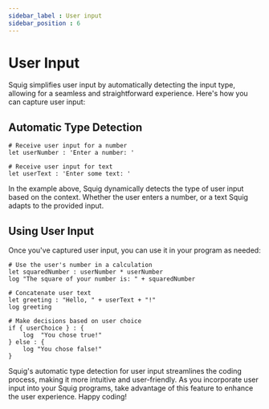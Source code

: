 ```yaml
---
sidebar_label : User input
sidebar_position : 6
---
```


# User Input

Squig simplifies user input by automatically detecting the input type, allowing for a seamless and straightforward experience. Here's how you can capture user input:

## Automatic Type Detection

```squig
# Receive user input for a number
let userNumber : 'Enter a number: '

# Receive user input for text
let userText : 'Enter some text: '
```

In the example above, Squig dynamically detects the type of user input based on the context. Whether the user enters a number, or a text Squig adapts to the provided input.

## Using User Input

Once you've captured user input, you can use it in your program as needed:

```squig
# Use the user's number in a calculation
let squaredNumber : userNumber * userNumber
log "The square of your number is: " + squaredNumber

# Concatenate user text
let greeting : "Hello, " + userText + "!"
log greeting

# Make decisions based on user choice
if { userChoice } : {
    log  "You chose true!"
} else : {
    log "You chose false!"
}
```

Squig's automatic type detection for user input streamlines the coding process, making it more intuitive and user-friendly. As you incorporate user input into your Squig programs, take advantage of this feature to enhance the user experience. Happy coding!